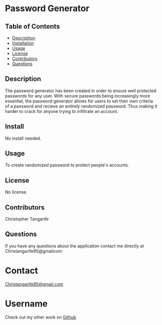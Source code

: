 # Password Generator #

  ## Table of Contents
* [Description](#description)
* [Installation](#installation)
* [Usage](#usage)
* [License](#license)
* [Contributors](#contributors)
* [Questions](#questions)

## Description
The password generator has been created in order to ensure well protected passwords for any user. With secure passwords being increasingly more essential, the password generator allows for users to set their own criteria of a password and recieve an entirely randomized password. Thus making it harder to crack for anyone trying to infiltrate an account.
## Install
No install needed.
## Usage
To create randomized password to protect people's accounts.
## License
No license.
## Contributors
Christopher Tangarife
## Questions
If you have any questions about the application contact me directly at Christangarife95@gmailcom 
# Contact
Christangarife95@gmail.com 
# Username
Check out my other work on [Github](https://github.com/ChrisCodes54)